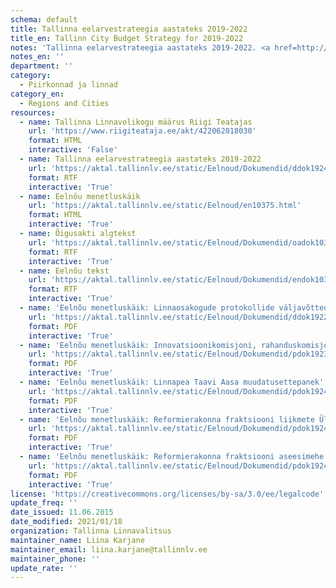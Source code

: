 ```yaml
---
schema: default
title: Tallinna eelarvestrateegia aastateks 2019-2022
title_en: Tallinn City Budget Strategy for 2019-2022
notes: 'Tallinna eelarvestrateegia aastateks 2019-2022. <a href=http://www.tallinn.ee/eelarve>Tallinna eelarved</a>.'
notes_en: ''
department: ''
category:
  - Piirkonnad ja linnad
category_en:
  - Regions and Cities
resources:
  - name: Tallinna Linnavolikogu määrus Riigi Teatajas
    url: 'https://www.riigiteataja.ee/akt/422062018030'
    format: HTML
    interactive: 'False'
  - name: Tallinna eelarvestrateegia aastateks 2019-2022
    url: 'https://aktal.tallinnlv.ee/static/Eelnoud/Dokumendid/ddok19245.rtf'
    format: RTF
    interactive: 'True'
  - name: Eelnõu menetluskäik
    url: 'https://aktal.tallinnlv.ee/static/Eelnoud/en10375.html'
    format: HTML
    interactive: 'True'
  - name: Õigusakti algtekst
    url: 'https://aktal.tallinnlv.ee/static/Eelnoud/Dokumendid/oadok10375.rtf'
    format: RTF
    interactive: 'True'
  - name: Eelnõu tekst
    url: 'https://aktal.tallinnlv.ee/static/Eelnoud/Dokumendid/endok10375.rtf'
    format: RTF
    interactive: 'True'
  - name: 'Eelnõu menetluskäik: Linnaosakogude protokollide väljavõtted'
    url: 'https://aktal.tallinnlv.ee/static/Eelnoud/Dokumendid/ddok19224.pdf'
    format: PDF
    interactive: 'True'
  - name: 'Eelnõu menetluskäik: Innovatsioonikomisjoni, rahanduskomisjoni muudatuseettepanekud'
    url: 'https://aktal.tallinnlv.ee/static/Eelnoud/Dokumendid/pdok19232.pdf'
    format: PDF
    interactive: 'True'
  - name: 'Eelnõu menetluskäik: Linnapea Taavi Aasa muudatusettepanek'
    url: 'https://aktal.tallinnlv.ee/static/Eelnoud/Dokumendid/pdok19241.pdf'
    format: PDF
    interactive: 'True'
  - name: 'Eelnõu menetluskäik: Reformierakonna fraktsiooni liikmete Ülle Rajasalu, Kaupo Nõlvaku ja Arto Aasa muudatusettepanekud'
    url: 'https://aktal.tallinnlv.ee/static/Eelnoud/Dokumendid/pdok19242.pdf'
    format: PDF
    interactive: 'True'
  - name: 'Eelnõu menetluskäik: Reformierakonna fraktsiooni aseesimehe Õnne Pillaku ja fraktsiooni liikme Ülle Rajasalu muudatusettepanek '
    url: 'https://aktal.tallinnlv.ee/static/Eelnoud/Dokumendid/pdok19243.pdf'
    format: PDF
    interactive: 'True'
license: 'https://creativecommons.org/licenses/by-sa/3.0/ee/legalcode'
update_freq: ''
date_issued: 11.06.2015
date_modified: 2021/01/18
organization: Tallinna Linnavalitsus
maintainer_name: Liina Karjane
maintainer_email: liina.karjane@tallinnlv.ee
maintainer_phone: ''
update_rate: ''
---
```

